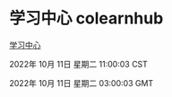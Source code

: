 # 学习中心 colearnhub
[学习中心](http://27.19.33.125:56308/colearnhub/)

2022年 10月 11日 星期二 11:00:03 CST

2022年 10月 11日 星期二 03:00:03 GMT
